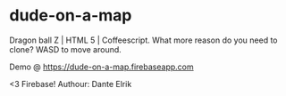 # dude-on-a-map
Dragon ball Z | HTML 5 | Coffeescript. What more reason do you need to clone?
WASD to move around.

Demo @ https://dude-on-a-map.firebaseapp.com

<3 Firebase!
Authour: Dante Elrik
